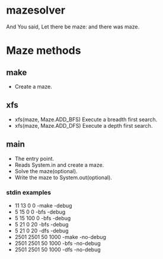 # mazesolver
And You said, Let there be maze: and there was maze.

# Maze methods
## make
- Create a maze.

## xfs
- xfs(maze, Maze.ADD_BFS)
Execute a breadth first search.
- xfs(maze, Maze.ADD_DFS)
Execute a depth first search.

## main
- The entry point.
- Reads System.in and create a maze. 
- Solve the maze(optional).
- Write the maze to System.out(optional).

### stdin examples
- 11 13 0 0 -make -debug
- 5 15 0 0 -bfs -debug
- 5 15 100 0 -bfs -debug
- 5 21 0 20 -bfs -debug
- 5 21 0 20 -dfs -debug
- 2501 2501 50 1000 -make -no-debug
- 2501 2501 50 1000 -bfs -no-debug
- 2501 2501 50 1000 -dfs -no-debug
